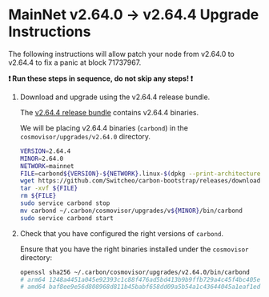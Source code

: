 # MainNet v2.64.0 -> v2.64.4 Upgrade Instructions

The following instructions will allow patch your node from v2.64.0 to v2.64.4 to fix a panic at block 71737967.

**:exclamation: Run these steps in sequence, do not skip any steps! :exclamation:**

1. Download and upgrade using the v2.64.4 release bundle.

   The [v2.64.4 release bundle](https://github.com/Switcheo/carbon-bootstrap/releases/tag/v2.64.4) contains v2.64.4 binaries.

   We will be placing v2.64.4 binaries (`carbond`) in the `cosmovisor/upgrades/v2.64.0` directory.

   ```bash
   VERSION=2.64.4
   MINOR=2.64.0
   NETWORK=mainnet
   FILE=carbond${VERSION}-${NETWORK}.linux-$(dpkg --print-architecture).tar.gz
   wget https://github.com/Switcheo/carbon-bootstrap/releases/download/v${VERSION}/${FILE}
   tar -xvf ${FILE}
   rm ${FILE}
   sudo service carbond stop
   mv carbond ~/.carbon/cosmovisor/upgrades/v${MINOR}/bin/carbond
   sudo service carbond start
   ```

2. Check that you have configured the right versions of `carbond`.

   Ensure that you have the right binaries installed under the `cosmovisor` directory:

   ```bash
   openssl sha256 ~/.carbon/cosmovisor/upgrades/v2.64.0/bin/carbond
   # arm64 1248a4451a045e92393c1c88f476ad5bd413b9b9ffb729a4c45f4bc405ef1761
   # amd64 baf8ee9e56d808968d811b45babf658dd09a5b54a1c43644045a1eaf1edbf2d7
   ```

